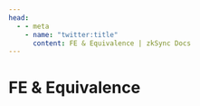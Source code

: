 ```yaml
---
head:
  - - meta
    - name: "twitter:title"
      content: FE & Equivalence | zkSync Docs
---
```


# FE & Equivalence
